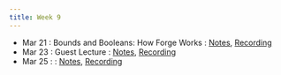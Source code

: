 ```yaml
---
title: Week 9
---
```


- Mar 21 : Bounds and Booleans: How Forge Works : [Notes](https://hackmd.io/@lfs/Sk-yda4G9), [Recording](#)
- Mar 23 : Guest Lecture : [Notes](#), [Recording](#)
- Mar 25 : : [Notes](#), [Recording](#)
